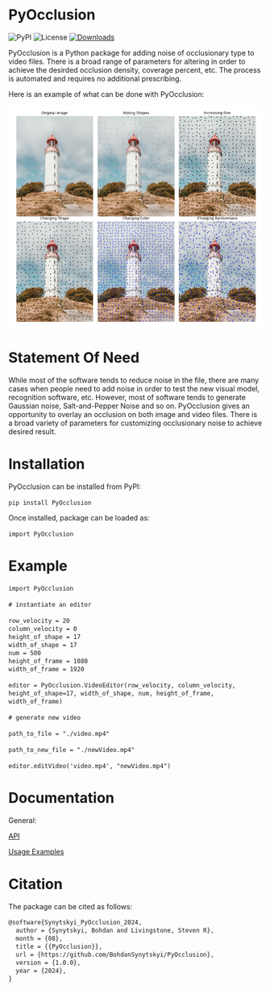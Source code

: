 # PyOcclusion
![PyPI](https://img.shields.io/pypi/v/PyOcclusion)
![License](https://img.shields.io/github/license/BohdanSynytskyi/PyOcclusion)
[![Downloads](https://static.pepy.tech/badge/pyocclusion)](https://pepy.tech/project/pyocclusion)

PyOcclusion is a Python package for adding noise of occlusionary type to video files. There is a broad range of parameters for altering in order to achieve the desirded occlusion density, coverage percent, etc. The process is automated and requires no additional prescribing.

Here is an example of what can be done with PyOcclusion:

![Description of the image](grid_image.png)

# Statement Of Need

While most of the software tends to reduce noise in the file, there are many cases when people need to add noise in order to test the new visual model, recognition software, etc. However, most of software tends to generate Gaussian noise, Salt-and-Pepper Noise and so on. PyOcclusion gives an opportunity to overlay an occlusion on both image and video files. There is a broad variety of parameters for customizing occlusionary noise to achieve desired result. 

# Installation

PyOcclusion can be installed from PyPI:

```pip install PyOcclusion```

Once installed, package can be loaded as:

```import PyOcclusion```

# Example

``` 
import PyOcclusion

# instantiate an editor

row_velocity = 20
column_velocity = 0
height_of_shape = 17
width_of_shape = 17
num = 500
height_of_frame = 1080
width_of_frame = 1920

editor = PyOcclusion.VideoEditor(row_velocity, column_velocity, height_of_shape=17, width_of_shape, num, height_of_frame, width_of_frame)

# generate new video

path_to_file = "./video.mp4"

path_to_new_file = "./newVideo.mp4"

editor.editVideo('video.mp4', "newVideo.mp4")
```

# Documentation

General:

[API](PyOcclusion-Package/docs/API.md)

[Usage Examples](PyOcclusion-Package/examples/Example1.ipynb)

# Citation

The package can be cited as follows:

```
@software{Synytskyi_PyOcclusion_2024,
  author = {Synytskyi, Bohdan and Livingstone, Steven R},
  month = {08},
  title = {{PyOcclusion}},
  url = {https://github.com/BohdanSynytskyi/PyOcclusion},
  version = {1.0.0},
  year = {2024},
}
```